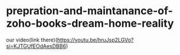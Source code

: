 # prepration-and-maintanance-of-zoho-books-dream-home-reality
our video(link there)(https://youtu.be/hruJsp2LGVo?si=KJTGUfEOdAesDBB6)

